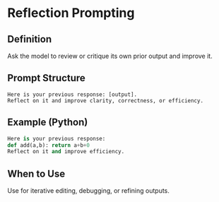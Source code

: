 # Reflection Prompting

## Definition
Ask the model to review or critique its own prior output and improve it.

## Prompt Structure
```
Here is your previous response: [output].
Reflect on it and improve clarity, correctness, or efficiency.
```

## Example (Python)
```python
Here is your previous response:
def add(a,b): return a+b+0
Reflect on it and improve efficiency.
```

## When to Use
Use for iterative editing, debugging, or refining outputs.
